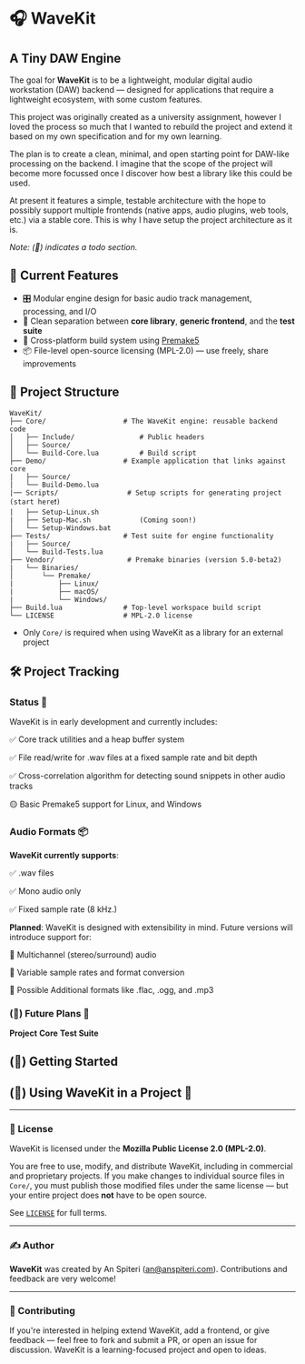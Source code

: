 # 🎧 WaveKit
## A Tiny DAW Engine

The goal for **WaveKit** is to be a lightweight, modular digital audio workstation (DAW) backend — 
designed for applications that require a lightweight ecosystem, with some custom features.

This project was originally created as a university assignment, however I loved the process so much that 
I wanted to rebuild the project and extend it based on my own specification and for my own learning.

The plan is to create a clean, minimal, and open starting point for DAW-like processing on the backend. I
imagine that the scope of the project will become more focussed once I discover how best a library like this 
could be used.

At present it features a simple, testable architecture with the hope to possibly support multiple frontends 
(native apps, audio plugins, web tools, etc.) via a stable core. This is why I have setup the project
architecture as it is.

*Note: (🔧) indicates a todo section.*

## 🚀 Current Features

- 🎛️ Modular engine design for basic audio track management, processing, and I/O
- 🧩 Clean separation between **core library**, **generic frontend**, and the **test suite**
- 🔧 Cross-platform build system using [Premake5](https://premake.github.io/)
- 📦 File-level open-source licensing (MPL-2.0) — use freely, share improvements

## 🧱 Project Structure
```plaintext
WaveKit/
├── Core/                   # The WaveKit engine: reusable backend code
│   ├── Include/                # Public headers
│   ├── Source/
│   └── Build-Core.lua          # Build script
├── Demo/                   # Example application that links against core
|   ├── Source/
│   └── Build-Demo.lua
|── Scripts/                 # Setup scripts for generating project (start here❗)
|   ├── Setup-Linux.sh
|   ├── Setup-Mac.sh            (Coming soon!)
│   └── Setup-Windows.bat
├── Tests/                  # Test suite for engine functionality
|   ├── Source/
│   └── Build-Tests.lua
├── Vendor/                  # Premake binaries (version 5.0-beta2)
|   └── Binaries/               
│       └── Premake/
|           ├── Linux/
|           ├── macOS/
|           └── Windows/
├── Build.lua               # Top‑level workspace build script
└── LICENSE                 # MPL‑2.0 license
```

- Only `Core/` is required when using WaveKit as a library for an external project

## 🛠️ Project Tracking
### Status 💾
WaveKit is in early development and currently includes:

✅ Core track utilities and a heap buffer system

✅ File read/write for .wav files at a fixed sample rate and bit depth

✅ Cross-correlation algorithm for detecting sound snippets in other audio tracks

🟡 Basic Premake5 support for Linux, and Windows

### Audio Formats 📦
**WaveKit currently supports**:

✅ .wav files

✅ Mono audio only

✅ Fixed sample rate (8 kHz.)

**Planned**: WaveKit is designed with extensibility in mind. Future versions will introduce support for:

🧭 Multichannel (stereo/surround) audio

🧭 Variable sample rates and format conversion

🧭 Possible Additional formats like .flac, .ogg, and .mp3

### (🔧) Future Plans 🔭
**Project**
**Core**
**Test Suite**

## (🔧) Getting Started

## (🔧) Using WaveKit in a Project 🔌

---

### 📜 License

WaveKit is licensed under the **Mozilla Public License 2.0 (MPL-2.0)**.

You are free to use, modify, and distribute WaveKit, including in commercial and proprietary projects. If you make changes to individual source files in `Core/`, you must publish those modified files under the same license — but your entire project does **not** have to be open source.

See [`LICENSE`](./LICENSE) for full terms.

---

### ✍️ Author

**WaveKit** was created by An Spiteri (an@anspiteri.com). Contributions and feedback are very welcome!

---

### 🙌 Contributing

If you're interested in helping extend WaveKit, add a frontend, or give feedback — feel free to fork and submit a PR, or open an issue for discussion. WaveKit is a learning-focused project and open to ideas.